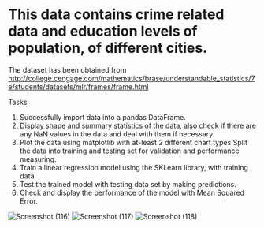 # This data contains crime related data and education levels of population, of different cities.

The dataset has been obtained from http://college.cengage.com/mathematics/brase/understandable_statistics/7e/students/datasets/mlr/frames/frame.html


Tasks
1. Successfully import data into a pandas DataFrame.	 
2. Display shape and summary statistics of the data, also check if there are any NaN values in the data and deal with them if necessary. 
3. Plot the data using matplotlib with at-least 2 different chart types Split the data into training and testing set for validation and performance measuring. 
4. Train a linear regression model using the SKLearn library, with training data	
5. Test the trained model with testing data set by making predictions.	 
6. Check and display the performance of the model with Mean Squared Error.


![Screenshot (116)](https://user-images.githubusercontent.com/55958768/145141791-94afb69e-5d66-48e1-8adc-2a03d0403c9b.png)
![Screenshot (117)](https://user-images.githubusercontent.com/55958768/145141799-f5b76051-4aa6-44d0-bcad-0918cacee940.png)
![Screenshot (118)](https://user-images.githubusercontent.com/55958768/145141802-759bc7a0-eaf1-4c5b-a96b-47a2a167fbc7.png)
